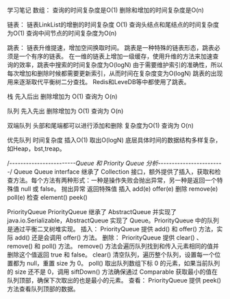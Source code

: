 ﻿学习笔记
数组：
查询的时间复杂度是O(1)
删除和增加的时间复杂度是O(n)

链表：
链表LinkList的增删的时间复杂度 O(1)
查询头结点和尾结点的时间复杂度为O(1)
查询中间节点的时间复杂度为O(n)

跳表：
链表升维提速，增加空间换取时间。
跳表是一种特殊的链表形态，跳表必须是一个有序的链表。
在一维的链表上增加一级缓存，使用升维的方法来加速查询的效率，跳表中搜索的时间复杂度为O(logN)
由于需要维护索引的准确性，所以每次增加和删除时候都需要更新索引，从而时间在复杂度变为O(logN)
跳表的出现用来逐渐取代平衡树二分查找。
Redis和LeveDB等中都使用了跳表。

栈
先入后出
删除增加为 O(1)
查询为 O(n)

队列
先入先出
删除增加为 O(1)
查询为 O(n)

双端队列
头部和尾端都可以进行添加和删除 复杂度为O(1)
查询为 O(n)

优先队列
时间复杂度 插入O(1) 取出O(logN)
底层具体时间的数据结构多样复杂，如Heap，bst,treap。

/*------------------------Queue 和 Priority Queue 分析------------------------*/
Queue
Queue interface 继承了 Collection 接口，额外提供了插入，获取和检查方法。每个方法有两种形式：一种是操作失败会抛出异常，另一种是返回一个特殊值 null 或 false。
    	抛出异常	返回特殊值
插入	add(e)	    	offer(e)
删除	remove(e)	poll(e)
检查	element()	peek()


PriorityQueue
PriorityQueue 继承了 AbstractQueue 并实现了 java.io.Serializable，AbstractQueue 实现了 Queue。PriorityQueue 中的队列是通过平衡二叉树堆实现。
插入：
PriorityQueue 提供 add() 和 offer() 方法，实际 add() 还是会调用 offer() 方法。
删除：
PriorityQueue 提供 clear() 、 remove() 和 poll() 方法。
remove() 方法会遍历队列找到和传入元素相同的值并删除这个值返回 true 和 false。
clear() 清空队列，遍历整个队列，设置每一个位置都为 null，重置 size 为 0。
poll() 取出队列数组下标 0 的元素，如果当前队列的 size 还不是 0，调用 siftDown() 方法确保通过 Comparable 获取最小的值在队列顶部，确保下次取出的也是最小的元素。
查看：
PriorityQueue 提供 peek() 方法查看队列顶部的数据。

